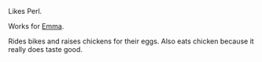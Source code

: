 Likes Perl.

Works for [Emma](http://myemma.com/).

Rides bikes and raises chickens for their eggs.  Also eats chicken because it really does taste good.
